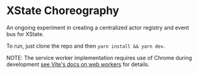 # XState Choreography

An ongoing experiment in creating a centralized actor registry and event bus for XState.

To run, just clone the repo and then `yarn install && yarn dev`.

NOTE: The service worker implementation requires use of Chrome during development [see Vite's docs on web workers](https://vitejs.dev/guide/features.html#web-workers) for details.
